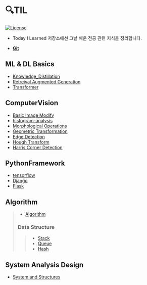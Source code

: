 # 🔍TIL
[![License](https://img.shields.io/github/license/mashape/apistatus.svg)](./LICENSE)  

- Today I Learned 저장소에선 그날 배운 전공 관련 지식을 정리합니다.

- **[Git](./git/README.md)**

## ML & DL Basics
 - [Knowledge_Distillation](https://pitch-basilisk-1c4.notion.site/Knowledge-Distillation-3e8f7bbfb4674040bba31168790df151?pvs=4)
 - [Retreival Augmented Generation](https://pitch-basilisk-1c4.notion.site/Retrieval-Augmented-Generation-RAG-f82dc701c7704c08b04651bf0fcf2a3e?pvs=4)
 - [Transformer](https://pitch-basilisk-1c4.notion.site/Transformer-ce013d679cd342cc8832ab3246df499f?pvs=4)

## ComputerVision
 - [Basic Image Modify](./ComputerVision/BasicOpenCV.md)
 - [histogram-analysis](./ComputerVision/histogram-analysis.md)
 - [Morphological Operations](./ComputerVision/Morphological_Operations.md)
 - [Geometric Transformation](./ComputerVision/Geometric_Transformation.md)
 - [Edge Detection](./ComputerVision/Edge_Detection.md)
 - [Hough Transform](./ComputerVision/HoughTransform.md)
 - [Harris Corner Detection](./ComputerVision/Harris_Corner.md)
      
## PythonFramework
- [tensorflow](./python/tensorflow.md)
- [Django](./python/Django.md)
- [Flask](./python/Flask.md)
     
 ## Algorithm
 >- [Algorithm](./Algorithm/README.md)
 > ### Data Structure
 >> - [Stack](./Algorithm/Stack.md)   
 >> - [Queue](./Algorithm/Queue.md) 
 >> - [Hash](./Algorithm/Hash.md)

## System Analysis Design
 - [System and Structures](./System_Analysis_Design/System_and_Structures.md)
